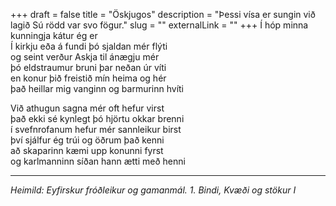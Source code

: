 +++
draft = false
title = "Öskjugos"
description = "Þessi vísa er sungin við lagið Sú rödd var svo fögur."
slug = ""
externalLink = ""
+++
Í hóp minna kunningja kátur ég er  
Í kirkju eða á fundi þó sjaldan mér flýti  
og seint verður Askja til ánægju mér  
þó eldstraumur bruni þar neðan úr víti  
en konur þið freistið mín heima og hér  
það heillar mig vanginn og barmurinn hvíti  

Við athugun sagna mér oft hefur virst  
það ekki sé kynlegt þó hjörtu okkar brenni  
í svefnrofanum hefur mér sannleikur birst  
því sjálfur ég trúi og öðrum það kenni  
að skaparinn kæmi upp konunni fyrst  
og karlmanninn síðan hann ætti með henni  

- - - -

_Heimild: Eyfirskur fróðleikur og gamanmál. 1. Bindi, Kvæði og stökur I_
